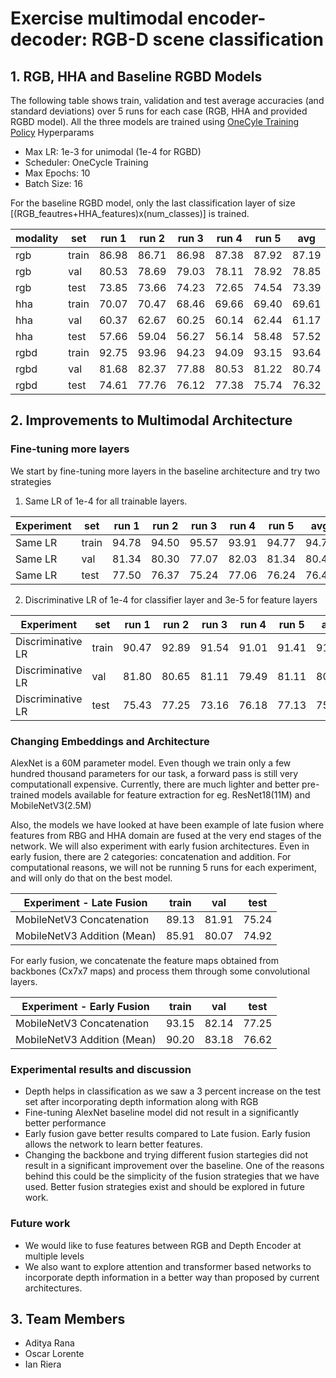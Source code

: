 # Exercise multimodal encoder-decoder: RGB-D scene classification

## 1. RGB, HHA and Baseline RGBD Models

The following table shows train, validation and test average accuracies (and standard deviations) over 5 runs for each case (RGB, HHA and provided RGBD model). All the three models are trained using [OneCyle Training Policy](https://pytorch.org/docs/stable/optim.html#torch.optim.lr_scheduler.OneCycleLR)
Hyperparams
- Max LR: 1e-3 for unimodal (1e-4 for RGBD)
- Scheduler: OneCycle Training
- Max Epochs: 10
- Batch Size: 16

For the baseline RGBD model, only the last classification layer of size [(RGB_feautres+HHA_features)x(num_classes)] is trained.

| modality | set   | run 1 | run 2 | run 3 | run 4 | run 5 | avg   | std    |
|----------|-------|-------|-------|-------|-------|-------|-------|--------|
| rgb      | train | 86.98 | 86.71 | 86.98 | 87.38 | 87.92 | 87.19 | 0.4213 |
| rgb      | val   | 80.53 | 78.69 | 79.03 | 78.11 | 78.92 | 78.85 | 0.8714 |
| rgb      | test  | 73.85 | 73.66 | 74.23 | 72.65 | 74.54 | 73.39 | 1.0569 |
| hha      | train | 70.07 | 70.47 | 68.46 | 69.66 | 69.40 | 69.61 | 0.6812 |
| hha      | val   | 60.37 | 62.67 | 60.25 | 60.14 | 62.44 | 61.17 | 1.1323 |
| hha      | test  | 57.66 | 59.04 | 56.27 | 56.14 | 58.48 | 57.52 | 1.1592 |
| rgbd     | train | 92.75 | 93.96 | 94.23 | 94.09 | 93.15 | 93.64 | 0.5805 |
| rgbd     | val   | 81.68 | 82.37 | 77.88 | 80.53 | 81.22 | 80.74 | 1.5488 |
| rgbd     | test  | 74.61 | 77.76 | 76.12 | 77.38 | 75.74 | 76.32 | 1.1400 |

## 2. Improvements to Multimodal Architecture

### Fine-tuning more layers

We start by fine-tuning more layers in the baseline architecture and try two strategies

1. Same LR of 1e-4 for all trainable layers.

| Experiment | set   | run 1 | run 2 | run 3 | run 4 | run 5 | avg   | std    |
|------------|-------|-------|-------|-------|-------|-------|-------|--------|
| Same LR    | train | 94.78 | 94.50 | 95.57 | 93.91 | 94.77 | 94.71 | 0.5352 |
| Same LR    | val   | 81.34 | 80.30 | 77.07 | 82.03 | 81.34 | 80.42 | 1.7619 |
| Same LR    | test  | 77.50 | 76.37 | 75.24 | 77.06 | 76.24 | 76.48 | 0.7725 |

2. Discriminative LR of 1e-4 for classifier layer and 3e-5 for feature layers

|   Experiment      | set   | run 1 | run 2 | run 3 | run 4 | run 5 | avg   | std    |
|-------------------|-------|-------|-------|-------|-------|-------|-------|--------|
| Discriminative LR | train | 90.47 | 92.89 | 91.54 | 91.01 | 91.41 | 91.46 | 0.8045 |
| Discriminative LR | val   | 81.80 | 80.65 | 81.11 | 79.49 | 81.11 | 80.83 | 0.7649 |
| Discriminative LR | test  | 75.43 | 77.25 | 73.16 | 76.18 | 77.13 | 75.83 | 1.4912 |

### Changing Embeddings and Architecture

AlexNet is a 60M parameter model. Even though we train only a few hundred thousand parameters for our task, a forward pass is still very computationall expensive. Currently, there are much lighter and better pre-trained models available for feature extraction for eg. ResNet18(11M) and MobileNetV3(2.5M)


Also, the models we have looked at have been example of late fusion where features from RBG and HHA domain are fused at the very end stages of the network. We will also experiment with early fusion architectures. Even in early fusion, there are 2 categories: concatenation and addition. For computational reasons, we will not be running 5 runs for each experiment, and will only do that on the best model.

|Experiment - Late Fusion         | train | val   | test  |
|---------------------------------|-------|-------|-------|
| MobileNetV3 Concatenation       | 89.13 | 81.91 | 75.24 |
| MobileNetV3 Addition (Mean)     | 85.91 | 80.07 | 74.92 |


For early fusion, we concatenate the feature maps obtained from backbones (Cx7x7 maps) and process them through some convolutional layers.

|Experiment - Early Fusion        | train | val   | test  |
|---------------------------------|-------|-------|-------|
| MobileNetV3 Concatenation       | 93.15 | 82.14 | 77.25 |
| MobileNetV3 Addition (Mean)     | 90.20 | 83.18 | 76.62 |

### Experimental results and discussion

- Depth helps in classification as we saw a 3 percent increase on the test set after incorporating depth information along with RGB
- Fine-tuning AlexNet baseline model did not result in a significantly better performance
- Early fusion gave better results compared to Late fusion. Early fusion allows the network to learn better features.
- Changing the backbone and trying different fusion startegies did not result in a significant improvement over the baseline. One of the reasons behind this could be the simplicity of the fusion strategies that we have used. Better fusion strategies exist and should be explored in future work.

### Future work

- We would like to fuse features between RGB and Depth Encoder at multiple levels
- We also want to explore attention and transformer based networks to incorporate depth information in a better way than proposed by current architectures.

## 3. Team Members

- Aditya Rana
- Oscar Lorente
- Ian Riera
